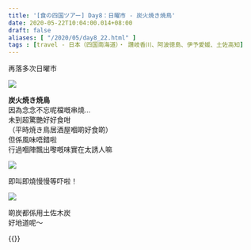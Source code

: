 ```yaml
---
title: '[食の四国ツアー] Day8：日曜市 - 炭火焼き焼鳥'
date: 2020-05-22T10:04:00.014+08:00
draft: false
aliases: [ "/2020/05/day8_22.html" ]
tags : [travel - 日本（四国南海道）・ 讚岐香川、阿波徳島、伊予愛媛、土佐高知]
---
```


再落多次日曜市

![](/images/shikoku8g.jpg)

**炭火焼き焼鳥**  
因為念念不忘呢檔嘅串燒...  
未到超驚艷好好食咁  
（平時焼き鳥居酒屋嗰啲好食啲）  
但係風味唔錯啦  
行過嗰陣飄出嚟嘅味實在太誘人嘛 

![](/images/shikoku8g1.jpg)

即叫即燒慢慢等吓啦！

![](/images/shikoku8g2.jpg)

啲炭都係用土佐木炭  
好地道呢～

  
{{<shikoku>}}
